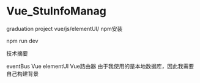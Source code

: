 # Vue_StuInfoManag
graduation project vue/js/elementUI/
npm安装

npm run dev

技术摘要

eventBus
Vue
elementUI
Vue路由器
由于我使用的是本地数据库，因此我需要自己构建背景
